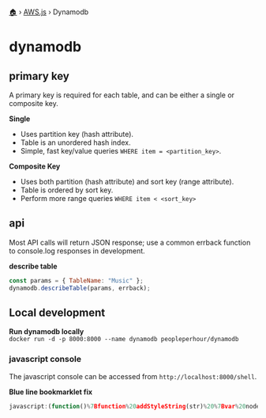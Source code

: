 [🏠](README.md) › [AWS.js](aws.md) › Dynamodb

# dynamodb


## primary key

A primary key is required for each table, and can be either a single or composite key.

**Single**  
- Uses partition key (hash attribute).  
- Table is an unordered hash index.  
- Simple, fast key/value queries `WHERE item = <partition_key>`.  

**Composite Key**  
- Uses both partition (hash attribute) and sort key (range attribute).  
- Table is ordered by sort key.  
- Perform more range queries `WHERE item < <sort_key>`


## api

Most API calls will return JSON response; use a common errback function to console.log responses in development.

**describe table**  
```javascript
const params = { TableName: "Music" };
dynamodb.describeTable(params, errback);
```


## Local development

**Run dynamodb locally**  
`docker run -d -p 8000:8000 --name dynamodb peopleperhour/dynamodb`

### javascript console

The javascript console can be accessed from `http://localhost:8000/shell`.  

**Blue line bookmarklet fix**  
```javascript
javascript:(function()%7Bfunction%20addStyleString(str)%20%7Bvar%20node%20%3D%20document.createElement('style')%3Bnode.innerHTML%20%3D%20str%3Bdocument.body.appendChild(node)%3B%7DaddStyleString('a%3Anot(.btn)%2C%20%3Anot(.nav%20a)%2C%20%3Anot(.navbar%20a)%20%7B%20border-bottom%3A%20none%20!important%3B%20%7D')%7D)()```
